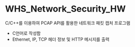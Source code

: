 # WHS_Network_Security_HW
C/C++를 이용하여 PCAP API를 활용한 네트워크 패킷 캡처 프로그램
- C언어로 작성함
- Ethernet, IP, TCP 헤더 정보 및 HTTP 메시지를 출력
